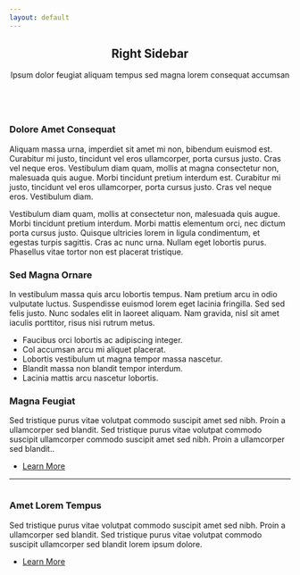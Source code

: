 ```yaml
---
layout: default
---
```


<!-- Main -->
<div id="main" class="wrapper style1">
	<div class="container">
		<header class="major">
			<h2>Right Sidebar</h2>
			<p>Ipsum dolor feugiat aliquam tempus sed magna lorem consequat accumsan</p>
		</header>
		<div class="row 150%">
			<div class="8u 12u$(medium)">
			<!-- Content -->
			<section id="content">
				<a href="{{ site.url }}{{ site.baseurl }}/#" class="image fit"><img src="{{ site.url }}{{ site.baseurl }}/{{ site.images }}/pic06.jpg" alt="" /></a>
				<h3>Dolore Amet Consequat</h3>
				<p>Aliquam massa urna, imperdiet sit amet mi non, bibendum euismod est. Curabitur mi justo, tincidunt vel eros ullamcorper, porta cursus justo. Cras vel neque eros. Vestibulum diam quam, mollis at magna consectetur non, malesuada quis augue. Morbi tincidunt pretium interdum est. Curabitur mi justo, tincidunt vel eros ullamcorper, porta cursus justo. Cras vel neque eros. Vestibulum diam.</p>
				<p>Vestibulum diam quam, mollis at consectetur non, malesuada quis augue. Morbi tincidunt pretium interdum. Morbi mattis elementum orci, nec dictum porta cursus justo. Quisque ultricies lorem in ligula condimentum, et egestas turpis sagittis. Cras ac nunc urna. Nullam eget lobortis purus. Phasellus vitae tortor non est placerat tristique.</p>
				<h3>Sed Magna Ornare</h3>
				<p>In vestibulum massa quis arcu lobortis tempus. Nam pretium arcu in odio vulputate luctus. Suspendisse euismod lorem eget lacinia fringilla. Sed sed felis justo. Nunc sodales elit in laoreet aliquam. Nam gravida, nisl sit amet iaculis porttitor, risus nisi rutrum metus.</p>
				<ul>
					<li>Faucibus orci lobortis ac adipiscing integer.</li>
					<li>Col accumsan arcu mi aliquet placerat.</li>
					<li>Lobortis vestibulum ut magna tempor massa nascetur.</li>
					<li>Blandit massa non blandit tempor interdum.</li>
					<li>Lacinia mattis arcu nascetur lobortis.</li>
				</ul>
			</section>
			</div>
			<div class="4u$ 12u$(medium)">
				<!-- Sidebar -->
				<section id="sidebar">
					<section>
						<h3>Magna Feugiat</h3>
						<p>Sed tristique purus vitae volutpat commodo suscipit amet sed nibh. Proin a ullamcorper sed blandit. Sed tristique purus vitae volutpat commodo suscipit ullamcorper commodo suscipit amet sed nibh. Proin a ullamcorper sed blandit..</p>
						<footer>
							<ul class="actions">
								<li><a href="{{ site.url }}{{ site.baseurl }}/#" class="button">Learn More</a></li>
							</ul>
						</footer>
					</section>
					<hr />
					<section>
						<a href="{{ site.url }}{{ site.baseurl }}/#" class="image fit"><img src="{{ site.url }}{{ site.baseurl }}/{{ site.images }}/pic07.jpg" alt="" /></a>
						<h3>Amet Lorem Tempus</h3>
						<p>Sed tristique purus vitae volutpat commodo suscipit amet sed nibh. Proin a ullamcorper sed blandit. Sed tristique purus vitae volutpat commodo suscipit ullamcorper sed blandit lorem ipsum dolore.</p>
						<footer>
							<ul class="actions">
								<li><a href="{{ site.url }}{{ site.baseurl }}/#" class="button">Learn More</a></li>
							</ul>
						</footer>
					</section>
				</section>
			</div>
		</div>
	</div>
</div>